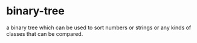 # binary-tree
a binary tree which can be used to sort numbers or strings or any kinds of classes that can be compared.
